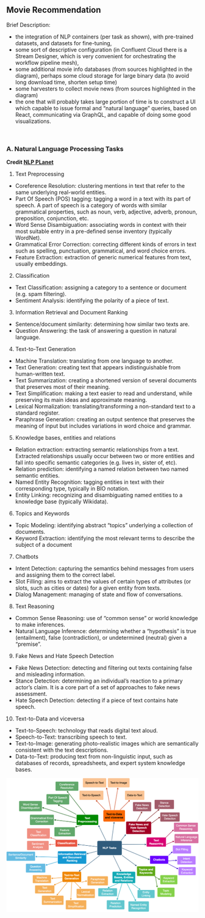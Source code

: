 ## Movie Recommendation

Brief Description:
- the integration of NLP containers (per task as shown), with pre-trained datasets, and datasets for fine-tuning,
- some sort of descriptive configuration (in Confluent Cloud there is a Stream Designer, which is very convenient for orchestrating the workflow pipeline mesh),
- some additional movie info databases (from sources highlighted in the diagram), perhaps some cloud storage for large binary data (to avoid long download time, shorten setup time)
- some harvesters to collect movie news (from sources highlighted in the diagram)
- the one that will probably takes large portion of time is to construct a UI which capable to issue formal and “natural language” queries, based on React, communicating via GraphQL, and capable of doing some good visualizations.

&nbsp;

### A. Natural Language Processing Tasks

**Credit [NLP PLanet](https://www.nlplanet.org)**

1. Text Preprocessing
  + Coreference Resolution: clustering mentions in text that refer to the same underlying real-world entities.
  + Part Of Speech (POS) tagging: tagging a word in a text with its part of speech. A part of speech is a category of words with similar grammatical properties, such as noun, verb, adjective, adverb, pronoun, preposition, conjunction, etc.
  + Word Sense Disambiguation: associating words in context with their most suitable entry in a pre-defined sense inventory (typically WordNet).
  + Grammatical Error Correction: correcting different kinds of errors in text such as spelling, punctuation, grammatical, and word choice errors.
  + Feature Extraction: extraction of generic numerical features from text, usually embeddings.
2. Classification
  + Text Classification: assigning a category to a sentence or document (e.g. spam filtering).
  + Sentiment Analysis: identifying the polarity of a piece of text.
3. Information Retrieval and Document Ranking
  + Sentence/document similarity: determining how similar two texts are.
  + Question Answering: the task of answering a question in natural language.
4. Text-to-Text Generation
  + Machine Translation: translating from one language to another.
  + Text Generation: creating text that appears indistinguishable from human-written text.
  + Text Summarization: creating a shortened version of several documents that preserves most of their meaning.
  + Text Simplification: making a text easier to read and understand, while preserving its main ideas and approximate meaning.
  + Lexical Normalization: translating/transforming a non-standard text to a standard register.
  + Paraphrase Generation: creating an output sentence that preserves the meaning of input but includes variations in word choice and grammar.
5. Knowledge bases, entities and relations
  + Relation extraction: extracting semantic relationships from a text. Extracted relationships usually occur between two or more entities and fall into specific semantic categories (e.g. lives in, sister of, etc).
  + Relation prediction: identifying a named relation between two named semantic entities.
  + Named Entity Recognition: tagging entities in text with their corresponding type, typically in BIO notation.
  + Entity Linking: recognizing and disambiguating named entities to a knowledge base (typically Wikidata).
6. Topics and Keywords
  + Topic Modeling: identifying abstract “topics” underlying a collection of documents.
  + Keyword Extraction: identifying the most relevant terms to describe the subject of a document
7. Chatbots
  + Intent Detection: capturing the semantics behind messages from users and assigning them to the correct label.
  + Slot Filling: aims to extract the values of certain types of attributes (or slots, such as cities or dates) for a given entity from texts.
  + Dialog Management: managing of state and flow of conversations.
8. Text Reasoning
  + Common Sense Reasoning: use of “common sense” or world knowledge to make inferences.
  + Natural Language Inference: determining whether a “hypothesis” is true (entailment), false (contradiction), or undetermined (neutral) given a “premise”.
9. Fake News and Hate Speech Detection
  + Fake News Detection: detecting and filtering out texts containing false and misleading information.
  + Stance Detection: determining an individual’s reaction to a primary actor’s claim. It is a core part of a set of approaches to fake news assessment.
  + Hate Speech Detection: detecting if a piece of text contains hate speech.
10. Text-to-Data and viceversa
  + Text-to-Speech: technology that reads digital text aloud.
  + Speech-to-Text: transcribing speech to text.
  + Text-to-Image: generating photo-realistic images which are semantically consistent with the text descriptions.
  + Data-to-Text: producing text from non-linguistic input, such as databases of records, spreadsheets, and expert system knowledge bases.

![NLP Task](../img/movie-rec/NLP_tasks.png)
